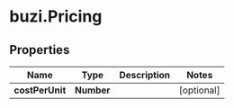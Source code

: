 # buzi.Pricing

## Properties

Name | Type | Description | Notes
------------ | ------------- | ------------- | -------------
**costPerUnit** | **Number** |  | [optional] 


